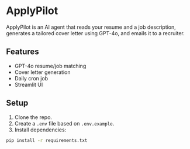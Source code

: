 # ApplyPilot

ApplyPilot is an AI agent that reads your resume and a job description, generates a tailored cover letter using GPT-4o, and emails it to a recruiter.

## Features
- GPT-4o resume/job matching
- Cover letter generation
- Daily cron job
- Streamlit UI

## Setup

1. Clone the repo.
2. Create a `.env` file based on `.env.example`.
3. Install dependencies:

```bash
pip install -r requirements.txt
